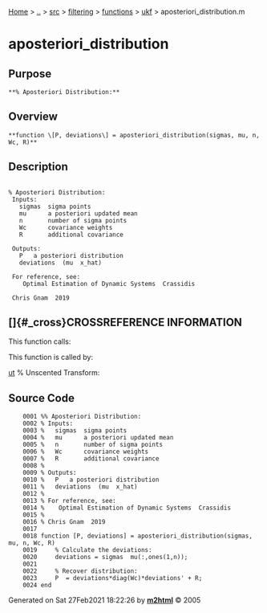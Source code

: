 [Home](../../../../../../index.md) \> [..](#) \> [src](#) \>
[filtering](#) \> [functions](#) \> [ukf](index.md) \>
aposteriori_distribution.m



# aposteriori_distribution

## Purpose 

``` 
**% Aposteriori Distribution:**
```

## Overview 

``` 
**function \[P, deviations\] = aposteriori_distribution(sigmas, mu, n,
Wc, R)**
```

## Description 

```
 
% Aposteriori Distribution:
 Inputs:
   sigmas  sigma points
   mu      a posteriori updated mean
   n       number of sigma points
   Wc      covariance weights
   R       additional covariance

 Outputs:
   P   a posteriori distribution
   deviations  (mu  x_hat)

 For reference, see:
    Optimal Estimation of Dynamic Systems  Crassidis

 Chris Gnam  2019

```

## []{#_cross}CROSSREFERENCE INFORMATION 

This function calls:

This function is called by:

   [ut](ut.md "function [mu, P, deviations, sigmas_out] = ut(systemModel, dt, sigmas, Wm, Wc, R, n_out, varargin)")
    % Unscented Transform:

## Source Code 

```
    0001 %% Aposteriori Distribution:
    0002 % Inputs:
    0003 %   sigmas  sigma points
    0004 %   mu      a posteriori updated mean
    0005 %   n       number of sigma points
    0006 %   Wc      covariance weights
    0007 %   R       additional covariance
    0008 %
    0009 % Outputs:
    0010 %   P   a posteriori distribution
    0011 %   deviations  (mu  x_hat)
    0012 %
    0013 % For reference, see:
    0014 %    Optimal Estimation of Dynamic Systems  Crassidis
    0015 %
    0016 % Chris Gnam  2019
    0017 
    0018 function [P, deviations] = aposteriori_distribution(sigmas, mu, n, Wc, R)
    0019     % Calculate the deviations:
    0020     deviations = sigmas  mu(:,ones(1,n));
    0021     
    0022     % Recover distribution:
    0023     P  = deviations*diag(Wc)*deviations' + R; 
    0024 end
```



Generated on Sat 27Feb2021 18:22:26 by
**[m2html](http://www.artefact.tk/software/matlab/m2html/ "Matlab Documentation in HTML")**
© 2005